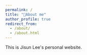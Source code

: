 ```yaml
---
permalink: /
title: "About me"
author_profile: true
redirect_from: 
  - /about/
  - /about.html
---
```


This is Jisun Lee's personal website.
